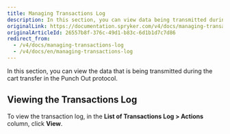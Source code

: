 ```yaml
---
title: Managing Transactions Log
description: In this section, you can view data being transmitted during the cart transfer in the Punch out protocol.
originalLink: https://documentation.spryker.com/v4/docs/managing-transactions-log
originalArticleId: 26557b8f-376c-49d1-b83c-6d1b1d7c7d86
redirect_from:
  - /v4/docs/managing-transactions-log
  - /v4/docs/en/managing-transactions-log
---
```


In this section, you can view the data that is being transmitted during the cart transfer in the Punch Out protocol.

## Viewing the Transactions Log
To view the transaction log, in the **List of Transactions Log > Actions** column, click **View**.

<!-- Last review date: Sep 2, 2019 by Oksana Karasyova  -->
